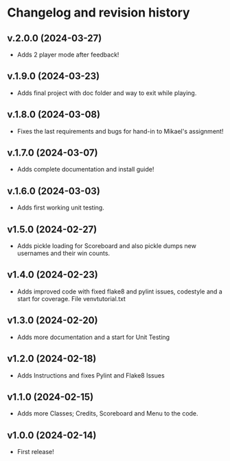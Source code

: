 Changelog and revision history
========================


v.2.0.0 (2024-03-27)
------------------------

* Adds 2 player mode after feedback!



v.1.9.0 (2024-03-23)
------------------------

* Adds final project with doc folder and way to exit while playing.



v.1.8.0 (2024-03-08)
------------------------

* Fixes the last requirements and bugs for hand-in to Mikael's assignment!



v.1.7.0 (2024-03-07)
------------------------

* Adds complete documentation and install guide!




v.1.6.0 (2024-03-03)
------------------------

* Adds first working unit testing.





v1.5.0 (2024-02-27)
------------------------

* Adds pickle loading for Scoreboard and also pickle dumps new usernames and their win counts.





v1.4.0 (2024-02-23)
------------------------

* Adds improved code with fixed flake8 and pylint issues, codestyle and a start for coverage. File venvtutorial.txt




v1.3.0 (2024-02-20)
------------------------

* Adds more documentation and a start for Unit Testing




v1.2.0 (2024-02-18)
------------------------

* Adds Instructions and fixes Pylint and Flake8 Issues




v1.1.0 (2024-02-15)
------------------------

* Adds more Classes; Credits, Scoreboard and Menu to the code.




v1.0.0 (2024-02-14)
------------------------

* First release!




